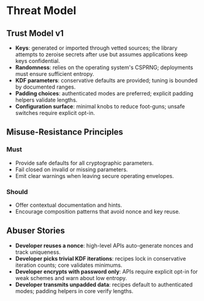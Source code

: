 # Threat Model

## Trust Model v1

- **Keys**: generated or imported through vetted sources; the library attempts to zeroise secrets after use but assumes applications keep keys confidential.
- **Randomness**: relies on the operating system's CSPRNG; deployments must ensure sufficient entropy.
- **KDF parameters**: conservative defaults are provided; tuning is bounded by documented ranges.
- **Padding choices**: authenticated modes are preferred; explicit padding helpers validate lengths.
- **Configuration surface**: minimal knobs to reduce foot-guns; unsafe switches require explicit opt-in.

## Misuse-Resistance Principles

### Must

- Provide safe defaults for all cryptographic parameters.
- Fail closed on invalid or missing parameters.
- Emit clear warnings when leaving secure operating envelopes.

### Should

- Offer contextual documentation and hints.
- Encourage composition patterns that avoid nonce and key reuse.

## Abuser Stories

- **Developer reuses a nonce**: high-level APIs auto-generate nonces and track uniqueness.
- **Developer picks trivial KDF iterations**: recipes lock in conservative iteration counts; core validates minimums.
- **Developer encrypts with password only**: APIs require explicit opt-in for weak schemes and warn about low entropy.
- **Developer transmits unpadded data**: recipes default to authenticated modes; padding helpers in core verify lengths.
